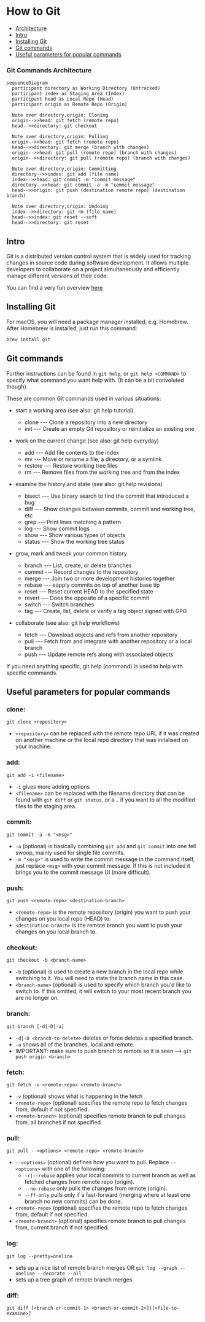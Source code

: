 # How to Git

- [Architecture](#git-commands-architecture)
- [Intro](#intro)
- [Installing Git](#installing-git)
- [Git commands](#git-commands)
- [Useful parameters for popular commands](#useful-parameters-for-popular-commands)

### Git Commands Architecture

```mermaid
sequenceDiagram
  participant directory as Working Directory (Untracked)
  participant index as Staging Area (Index)
  participant head as Local Repo (Head)
  participant origin as Remote Repo (Origin)

  Note over directory,origin: Cloning
  origin-->>head: git fetch (remote repo)
  head-->>directory: git checkout

  Note over directory,origin: Pulling
  origin-->>head: git fetch (remote repo)
  head-->>directory: git merge (branch with changes)
  origin-->>head: git pull (remote repo) (branch with changes)
  origin-->>directory: git pull (remote repo) (branch with changes)

  Note over directory,origin: Committing
  directory-->>index: git add (file name)
  index-->>head: git commit -m "commit message"
  directory-->>head: git commit -a -m "commit message"
  head-->>origin: git push (destination remote repo) (destination branch)

  Note over directory,origin: Undoing
  index-->>directory: git rm (file name)
  head-->>index: git reset --soft
  head-->>directory: git reset
```

## Intro

Git is a distributed version control system that is widely used for tracking changes in source code during software development. It allows multiple developers to collaborate on a project simultaneously and efficiently manage different versions of their code.

You can find a very fun overview [here](https://rogerdudler.github.io/git-guide/)

## Installing Git

For macOS, you will need a package manager installed, e.g. Homebrew.
After Homebrew is installed, just run this command:

```bash
brew install git
```

## Git commands

Further instructions can be found in `git help`, or `git help <COMMAND>` to specify what command you want help with.
(It can be a bit convoluted though).

These are common Git commands used in various situations:

- start a working area (see also: git help tutorial)

  - clone --- Clone a repository into a new directory
  - init --- Create an empty Git repository or reinitialize an existing one

- work on the current change (see also: git help everyday)

  - add --- Add file contents to the index
  - mv --- Move or rename a file, a directory, or a symlink
  - restore --- Restore working tree files
  - rm --- Remove files from the working tree and from the index

- examine the history and state (see also: git help revisions)

  - bisect --- Use binary search to find the commit that introduced a bug
  - diff --- Show changes between commits, commit and working tree, etc
  - grep --- Print lines matching a pattern
  - log --- Show commit logs
  - show --- Show various types of objects
  - status --- Show the working tree status

- grow, mark and tweak your common history

  - branch --- List, create, or delete branches
  - commit --- Record changes to the repository
  - merge --- Join two or more development histories together
  - rebase --- eapply commits on top of another base tip
  - reset --- Reset current HEAD to the specified state
  - revert --- Does the opposite of a specific commit
  - switch --- Switch branches
  - tag --- Create, list, delete or verify a tag object signed with GPG

- collaborate (see also: git help workflows)

  - fetch --- Download objects and refs from another repository
  - pull --- Fetch from and integrate with another repository or a local branch
  - push --- Update remote refs along with associated objects

If you need anything specific, git help (command) is used to help with specific commands.

## Useful parameters for popular commands

### clone:

`git clone <repository>`

- `<repository>` can be replaced with the remote repo URL if it was created on another machine or the local repo directory that was initalised on your machine.

### add:

`git add -i <filename>`

- `-i` gives more adding options
- `<filename>` can be replaced with the filename directory that can be found with `git diff` or `git status`, or a `.` if you want to all the modified files to the staging area.

### commit:

`git commit -a -m "<msg>"`

- `-a` (optional) is basically combining `git add` and `git commit` into one fell swoop, mainly used for single file commits.
- `-m "<msg>"` is used to write the commit message in the command itself, just replace `<msg>` with your commit message. If this is not included it brings you to the commit message UI (more difficult).

### push:

`git push <remote-repo> <destination-branch>`

- `<remote-repo>` is the remote repository (origin) you want to push your changes on you local repo (HEAD) to.
- `<destination-branch>` is the remote branch you want to push your changes on you local branch to.

### checkout:

`git checkout -b <branch-name>`

- `-b` (optional) is used to create a new branch in the local repo while switching to it. You will need to state the branch name in this case.
- `<branch-name>` (optional) is used to specify which branch you'd like to switch to. If this omitted, it will switch to your most recent branch you are no longer on.

### branch:

`git branch [-d|-D|-a]`

- `-d|-D <branch-to-delete>` deletes or force deletes a specified branch.
- `-a` shows all of the branches, local and remote.
- IMPORTANT: make sure to push branch to remote so it is seen --> `git push origin <branch>`

### fetch:

`git fetch -v <remote-repo> <remote-branch>`

- `-v` (optional) shows what is happening in the fetch
- `<remote-repo>` (optional) specifies the remote repo to fetch changes from, default if not specified.
- `<remote-branch>` (optional) specifies remote branch to pull changes from, all branches if not specified.

### pull:

`git pull --<options> <remote-repo> <remote-branch>`

- `--<options>` (optional) defines how you want to pull. Replace `--<options>` with one of the following:
  - `-r|--rebase` applies your local commits to current branch as well as fetched changes from remote repo (origin).
  - `--no-rebase` only pulls the changes from remote (origin).
  - `--ff-only` pulls only if a fast-forward (merging where at least one branch no new commits) can be done.
- `<remote-repo>` (optional) specifies the remote repo to fetch changes from, default if not specified.
- `<remote-branch>` (optional) specifies remote branch to pull changes from, current branch if not specified.

### log:

`git log --pretty=oneline`

- sets up a nice list of remote branch merges
  OR
  `git log --graph --oneline --decorate --all`
- sets up a tree graph of remote branch merges

### diff:

`git diff [<branch-or-commit-1> <branch-or-commit-2>]|[<file-to-examine>]`
